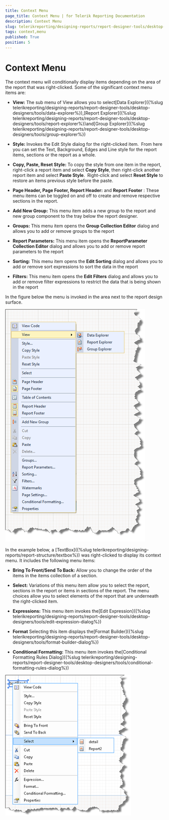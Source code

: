 ```yaml
---
title: Context Menu
page_title: Context Menu | for Telerik Reporting Documentation
description: Context Menu
slug: telerikreporting/designing-reports/report-designer-tools/desktop-designers/tools/context-menu
tags: context,menu
published: True
position: 5
---
```


# Context Menu



The context menu will conditionally display items depending on the area of the report that was right-clicked. Some of the significant context menu items are: 

*  __View:__  The sub menu of View allows you to select[Data Explorer]({%slug telerikreporting/designing-reports/report-designer-tools/desktop-designers/tools/data-explorer%}),[Report Explorer]({%slug telerikreporting/designing-reports/report-designer-tools/desktop-designers/tools/report-explorer%})and[Group Explorer]({%slug telerikreporting/designing-reports/report-designer-tools/desktop-designers/tools/group-explorer%})

*  __Style:__  Invokes the Edit Style dialog for the right-clicked item.  From here you can set the Text, Background, Edges and Line style for the report items, sections or the report as a whole.

*  __Copy, Paste, Reset Style:__  To copy the style from one item in the report, right-click a report item and select __Copy Style__, then right-click another report item and select __Paste Style__.  Right-click and select __Reset Style__  to restore an items previous style before the paste.

*  __Page Header, Page Footer, Report Header:__  and __Report Footer__  : These menu items can be toggled on and off to create and remove respective sections in the report.

*  __Add New Group:__  This menu item adds a new group to the report and new group component to the tray below the report designer.

*  __Groups:__  This menu item opens the __Group Collection Editor__  dialog and allows you to add or remove groups to the report

*  __Report Parameters:__  This menu item opens the __ReportParameter Collection Editor__  dialog and allows you to add or remove report parameters to the report

*  __Sorting:__  This menu item opens the __Edit Sorting__  dialog and allows you to add or remove sort expressions to sort the data in the report

*  __Filters:__  This menu item opens the __Edit Filters__  dialog and allows you to add or remove filter expressions to restrict the data that is being shown in the report

In the figure below the menu is invoked in the area next to the report design surface. 

  

  ![](images/UI012.png)

In the example below, a [TextBox]({%slug telerikreporting/designing-reports/report-structure/textbox%})           was right-clicked to display its context menu. It includes the following menu items:

*  __Bring To Front/Send To Back:__  Allow you to change the order of the items in the items collection of a section.

*  __Select:__  Variations of this menu item allow you to select the report, sections in the report or items in sections of the report. The menu choices allow you to select elements of the report that are underneath the right-clicked item.

*  __Expressions:__  This menu item invokes the[Edit Expression]({%slug telerikreporting/designing-reports/report-designer-tools/desktop-designers/tools/edit-expression-dialog%})

*  __Format__  Selecting this item displays the[Format Builder]({%slug telerikreporting/designing-reports/report-designer-tools/desktop-designers/tools/format-builder-dialog%})

*  __Conditional Formatting:__  This menu item invokes the[Conditional Formatting Rules Dialog]({%slug telerikreporting/designing-reports/report-designer-tools/desktop-designers/tools/conditional-formatting-rules-dialog%})  

  ![](images/UI013.png)

